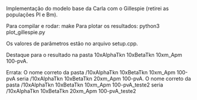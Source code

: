 Implementação do modelo base da Carla com o Gillespie (retirei as populações Pl e Bm). 

Para compilar e rodar: make 
Para plotar os resultados: python3 plot_gillespie.py

Os valores de parâmetros estão no arquivo setup.cpp. 

Destaque para o resultado na pasta 10xAlphaTkn 10xBetaTkn 10xm_Apm 100-pvA. 

Errata: 
O nome correto da pasta /10xAlphaTkn 10xBetaTkn 10xm_Apm 100-pvA seria /10xAlphaTkn 10xBetaTkn 20xm_Apm 100-pvA. 
O nome correto da pasta /10xAlphaTkn 10xBetaTkn 10xm_Apm 100-pvA_teste2 seria /10xAlphaTkn 10xBetaTkn 20xm_Apm 100-pvA_teste2

